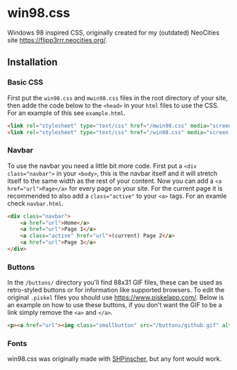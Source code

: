 # win98.css
Windows 98 inspired CSS, originally created for my (outdated) NeoCities site https://flipp3rrr.neocities.org/.
## Installation
### Basic CSS
First put the `win98.css` and `mwin98.css` files in the root directory of your site, then adde the code below to the `<head>` in your `html` files to use the CSS. For an example of this see `example.html`.
```html
<link rel="stylesheet" type="text/css" href="/mwin98.css" media="screen, handheld">
<link rel="stylesheet" type="text/css" href="/win98.css" media="screen  and (min-width: 45em)">
```
### Navbar
To use the navbar you need a little bit more code. First put a `<div class="navbar">` in your `<body>`, this is the navbar itself and it will stretch itself to the same width as the rest of your content. Now you can add a `<a href="url">Page</a>` for every page on your site. For the current page it is recommended to also add a `class="active"` to your `<a>` tags. For an examle check `navbar.html`.
```html
<div class="navbar">
    <a href="url">Home</a>
    <a href="url">Page 1</a>
    <a class="active" href="url">(current) Page 2</a>
    <a href="url">Page 3</a>
</div>
```
### Buttons
In the `/buttons/` directory you'll find 88x31 GIF files, these can be used as retro-styled buttons or for information like supported browsers. To edit the original `.piskel` files you should use https://www.piskelapp.com/. Below is an example on how to use these buttons, if you don't want the GIF to be a link simply remove the `<a>` and `</a>`.
```html
<p><a href="url"><img class="smallbutton" src="/buttons/github.gif" alt="View this on my Github"></a></p>
```
### Fonts
win98.css was originally made with [SHPinscher](https://www.fontsquirrel.com/fonts/sh-pinscher), but any font would work.
